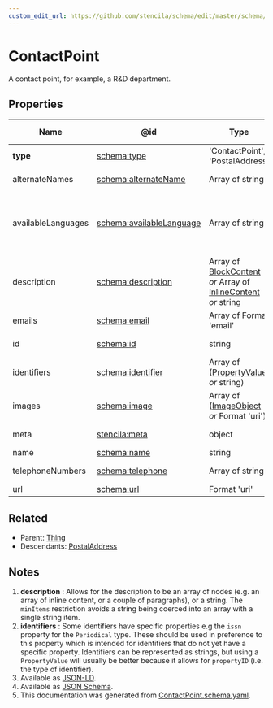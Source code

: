 ```yaml
---
custom_edit_url: https://github.com/stencila/schema/edit/master/schema/ContactPoint.schema.yaml
---
```


# ContactPoint

A contact point, for example, a R&D department.

## Properties

| Name               | @id                                                              | Type                                                                                                                   | Description                                                                                                     | Inherited from                           |
| ------------------ | ---------------------------------------------------------------- | ---------------------------------------------------------------------------------------------------------------------- | --------------------------------------------------------------------------------------------------------------- | ---------------------------------------- |
| **type**           | [schema:type](https://schema.org/type)                           | 'ContactPoint', 'PostalAddress'                                                                                        | The name of the type.                                                                                           | [Entity](../Other/Entity.md)             |
| alternateNames     | [schema:alternateName](https://schema.org/alternateName)         | Array of string                                                                                                        | Alternate names (aliases) for the item.                                                                         | [Thing](../Other/Thing.md)               |
| availableLanguages | [schema:availableLanguage](https://schema.org/availableLanguage) | Array of string                                                                                                        | Languages (human not programming) in which it is possible to communicate with the organization/department etc.  | [ContactPoint](../Other/ContactPoint.md) |
| description        | [schema:description](https://schema.org/description)             | Array of [BlockContent](../Prose/BlockContent.md) _or_ Array of [InlineContent](../Prose/InlineContent.md) _or_ string | A description of the item. See note [1](#notes).                                                                | [Thing](../Other/Thing.md)               |
| emails             | [schema:email](https://schema.org/email)                         | Array of Format 'email'                                                                                                | Email address for correspondence.                                                                               | [ContactPoint](../Other/ContactPoint.md) |
| id                 | [schema:id](https://schema.org/id)                               | string                                                                                                                 | The identifier for this item.                                                                                   | [Entity](../Other/Entity.md)             |
| identifiers        | [schema:identifier](https://schema.org/identifier)               | Array of ([PropertyValue](../Other/PropertyValue.md) _or_ string)                                                      | Any kind of identifier for any kind of Thing. See note [2](#notes).                                             | [Thing](../Other/Thing.md)               |
| images             | [schema:image](https://schema.org/image)                         | Array of ([ImageObject](../Media/ImageObject.md) _or_ Format 'uri')                                                    | Images of the item.                                                                                             | [Thing](../Other/Thing.md)               |
| meta               | [stencila:meta](https://schema.stenci.la/meta.jsonld)            | object                                                                                                                 | Metadata associated with this item.                                                                             | [Entity](../Other/Entity.md)             |
| name               | [schema:name](https://schema.org/name)                           | string                                                                                                                 | The name of the item.                                                                                           | [Thing](../Other/Thing.md)               |
| telephoneNumbers   | [schema:telephone](https://schema.org/telephone)                 | Array of string                                                                                                        | Telephone numbers for the contact point.                                                                        | [ContactPoint](../Other/ContactPoint.md) |
| url                | [schema:url](https://schema.org/url)                             | Format 'uri'                                                                                                           | The URL of the item.                                                                                            | [Thing](../Other/Thing.md)               |

## Related

-   Parent: [Thing](../Other/Thing.md)
-   Descendants: [PostalAddress](../Other/PostalAddress.md)

## Notes

1.  **description** : Allows for the description to be an array of nodes (e.g. an array of inline content, or a couple of paragraphs), or a string. The `minItems` restriction avoids a string being coerced into an array with a single string item.
2.  **identifiers** : Some identifiers have specific properties e.g the `issn` property for the `Periodical` type. These should be used in preference to this property which is intended for identifiers that do not yet have a specific property. Identifiers can be represented as strings, but using a `PropertyValue` will usually be better because it allows for `propertyID` (i.e. the type of identifier).
3.  Available as [JSON-LD](https://schema.stenci.la/ContactPoint.jsonld).
4.  Available as [JSON Schema](https://schema.stenci.la/v1/ContactPoint.schema.json).
5.  This documentation was generated from [ContactPoint.schema.yaml](https://github.com/stencila/schema/blob/master/schema/ContactPoint.schema.yaml).
